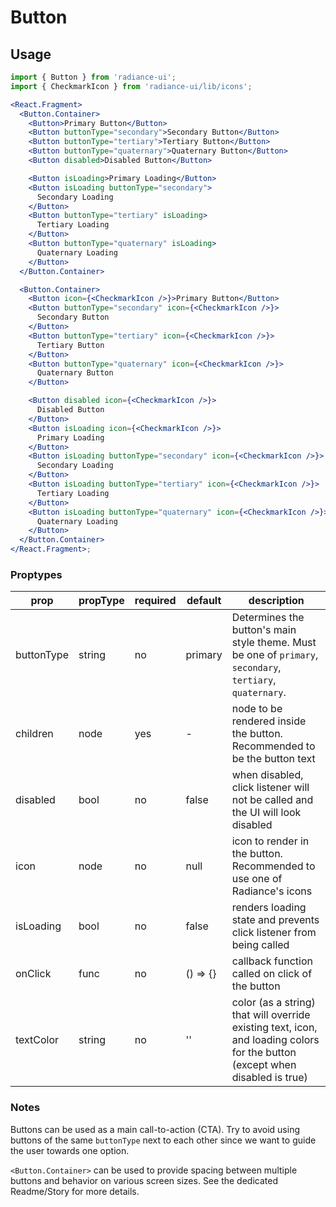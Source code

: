 # Button

## Usage

```jsx
import { Button } from 'radiance-ui';
import { CheckmarkIcon } from 'radiance-ui/lib/icons';

<React.Fragment>
  <Button.Container>
    <Button>Primary Button</Button>
    <Button buttonType="secondary">Secondary Button</Button>
    <Button buttonType="tertiary">Tertiary Button</Button>
    <Button buttonType="quaternary">Quaternary Button</Button>
    <Button disabled>Disabled Button</Button>

    <Button isLoading>Primary Loading</Button>
    <Button isLoading buttonType="secondary">
      Secondary Loading
    </Button>
    <Button buttonType="tertiary" isLoading>
      Tertiary Loading
    </Button>
    <Button buttonType="quaternary" isLoading>
      Quaternary Loading
    </Button>
  </Button.Container>

  <Button.Container>
    <Button icon={<CheckmarkIcon />}>Primary Button</Button>
    <Button buttonType="secondary" icon={<CheckmarkIcon />}>
      Secondary Button
    </Button>
    <Button buttonType="tertiary" icon={<CheckmarkIcon />}>
      Tertiary Button
    </Button>
    <Button buttonType="quaternary" icon={<CheckmarkIcon />}>
      Quaternary Button
    </Button>

    <Button disabled icon={<CheckmarkIcon />}>
      Disabled Button
    </Button>
    <Button isLoading icon={<CheckmarkIcon />}>
      Primary Loading
    </Button>
    <Button isLoading buttonType="secondary" icon={<CheckmarkIcon />}>
      Secondary Loading
    </Button>
    <Button isLoading buttonType="tertiary" icon={<CheckmarkIcon />}>
      Tertiary Loading
    </Button>
    <Button isLoading buttonType="quaternary" icon={<CheckmarkIcon />}>
      Quaternary Loading
    </Button>
  </Button.Container>
</React.Fragment>;
```

<!-- STORY -->

### Proptypes

| prop       | propType | required | default  | description                                                                                                                  |
| ---------- | -------- | -------- | -------- | ---------------------------------------------------------------------------------------------------------------------------- |
| buttonType | string   | no       | primary  | Determines the button's main style theme. Must be one of `primary`, `secondary`, `tertiary`, `quaternary`.                   |
| children   | node     | yes      | -        | node to be rendered inside the button. Recommended to be the button text                                                     |
| disabled   | bool     | no       | false    | when disabled, click listener will not be called and the UI will look disabled                                               |
| icon       | node     | no       | null     | icon to render in the button. Recommended to use one of Radiance's icons                                                     |
| isLoading  | bool     | no       | false    | renders loading state and prevents click listener from being called                                                          |
| onClick    | func     | no       | () => {} | callback function called on click of the button                                                                              |
| textColor  | string   | no       | ''       | color (as a string) that will override existing text, icon, and loading colors for the button (except when disabled is true) |

### Notes

Buttons can be used as a main call-to-action (CTA). Try to avoid using
buttons of the same `buttonType` next to each other since we want to
guide the user towards one option.

`<Button.Container>` can be used to provide spacing between multiple
buttons and behavior on various screen sizes. See the dedicated
Readme/Story for more details.
